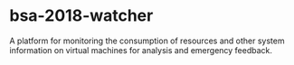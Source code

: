 # bsa-2018-watcher
A platform for monitoring the consumption of resources and other system information on virtual machines for analysis and emergency feedback. 
